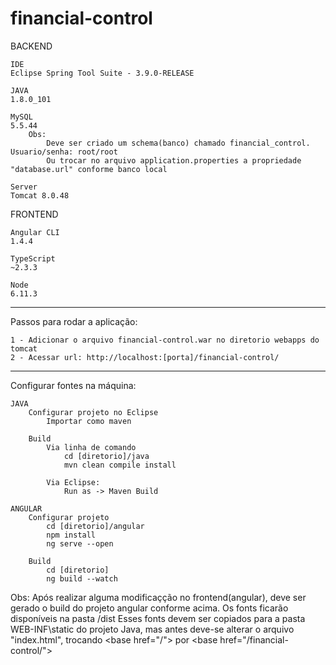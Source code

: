 # financial-control

BACKEND

	IDE
	Eclipse Spring Tool Suite - 3.9.0-RELEASE

	JAVA
	1.8.0_101

	MySQL
	5.5.44
		Obs:
			Deve ser criado um schema(banco) chamado financial_control. Usuario/senha: root/root
			Ou trocar no arquivo application.properties a propriedade "database.url" conforme banco local

	Server
	Tomcat 8.0.48

FRONTEND

	Angular CLI 
	1.4.4

	TypeScript
	~2.3.3

	Node 
	6.11.3

*********************************************************************************
Passos para rodar a aplicação:

	1 - Adicionar o arquivo financial-control.war no diretorio webapps do tomcat
	2 - Acessar url: http://localhost:[porta]/financial-control/

*********************************************************************************

Configurar fontes na máquina:

	JAVA
		Configurar projeto no Eclipse
			Importar como maven

		Build
			Via linha de comando
				cd [diretorio]/java
				mvn clean compile install

			Via Eclipse:
				Run as -> Maven Build

	ANGULAR
		Configurar projeto
			cd [diretorio]/angular
			npm install
			ng serve --open

		Build
			cd [diretorio]
			ng build --watch

Obs: 
	Após realizar alguma modificaçção no frontend(angular), deve ser gerado o build do projeto angular conforme acima.
	Os fonts ficarão disponíveis na pasta /dist
	Esses fonts devem ser copiados para a pasta WEB-INF\static do projeto Java, mas antes deve-se alterar o arquivo "index.html", trocando 
	\<base href="/"\> por \<base href="/financial-control/"\>
